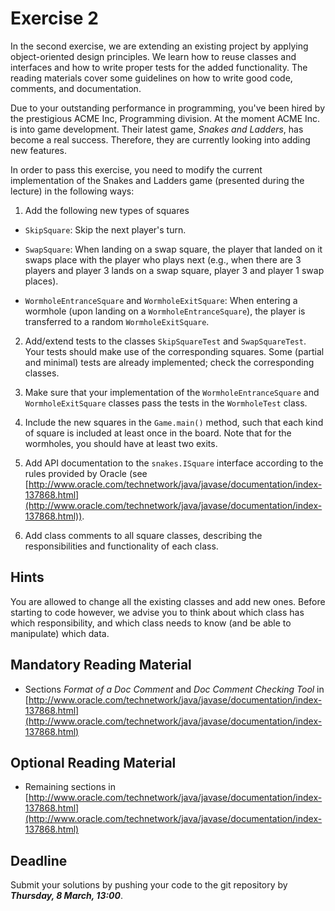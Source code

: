# Exercise 2

In the second exercise, we are extending an existing project by applying 
object-oriented design principles. We learn how to reuse classes and 
interfaces and how to write proper tests for the added functionality. The 
reading materials cover some guidelines on how to write good code, comments, 
and documentation.

Due to your outstanding performance in programming, you've been hired by the 
prestigious ACME Inc, Programming division. At the moment ACME Inc. is into 
game development. Their latest game, *Snakes and Ladders*, has become a real 
success. Therefore, they are currently looking into adding new features.

In order to pass this exercise, you need to modify the current implementation 
of the Snakes and Ladders game (presented during the lecture) in the following 
ways:

1. Add the following new types of squares

 - `SkipSquare`: Skip the next player's turn.
  
 - `SwapSquare`: When landing on a swap square, the player that landed
	  on it swaps place with the player who plays next (e.g., when there
	  are 3 players and player 3 lands on a swap square, player 3 and
	  player 1 swap places).

- `WormholeEntranceSquare` and `WormholeExitSquare`: When entering a wormhole 
  (upon landing on a `WormholeEntranceSquare`), the player is transferred to a 
  random `WormholeExitSquare`.

2. Add/extend tests to the classes `SkipSquareTest` and 
   `SwapSquareTest`. Your tests should make use of the corresponding 
   squares. Some (partial and minimal) tests are already implemented; check 
   the corresponding classes.

3. Make sure that your implementation of the `WormholeEntranceSquare` and 
   `WormholeExitSquare` classes pass the tests in the `WormholeTest` class.

4. Include the new squares in the `Game.main()` method, such that each kind of 
   square is included at least once in the board. Note that for the wormholes, 
   you should have at least two exits.

5. Add API documentation to the `snakes.ISquare` interface according to the 
   rules provided by Oracle (see 
   [http://www.oracle.com/technetwork/java/javase/documentation/index-137868.html](http://www.oracle.com/technetwork/java/javase/documentation/index-137868.html)).

6. Add class comments to all square classes, describing the responsibilities 
   and functionality of each class.


## Hints

You are allowed to change all the existing classes and add new ones. Before 
starting to code however, we advise you to think about which class has which 
responsibility, and which class needs to know (and be able to manipulate) 
which data.


## Mandatory Reading Material

- Sections *Format of a Doc Comment* and *Doc Comment Checking Tool* in 
  [http://www.oracle.com/technetwork/java/javase/documentation/index-137868.html](http://www.oracle.com/technetwork/java/javase/documentation/index-137868.html)


## Optional Reading Material

- Remaining sections in 
  [http://www.oracle.com/technetwork/java/javase/documentation/index-137868.html](http://www.oracle.com/technetwork/java/javase/documentation/index-137868.html)


## Deadline

Submit your solutions by pushing your code to the git repository by 
___Thursday, 8 March, 13:00___.
